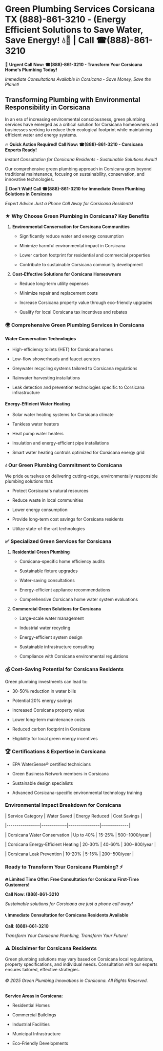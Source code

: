 # Green Plumbing Services Corsicana TX (888)-861-3210 - (Energy Efficient Solutions to Save Water, Save Energy! 💧🌿 | Call ☎(888)-861-3210

🚨 **Urgent Call Now: ☎(888)-861-3210 - Transform Your Corsicana Home's Plumbing Today!**
*Immediate Consultations Available in Corsicana - Save Money, Save the Planet!*

## Transforming Plumbing with Environmental Responsibility in Corsicana

In an era of increasing environmental consciousness, green plumbing services have emerged as a critical solution for Corsicana homeowners and businesses seeking to reduce their ecological footprint while maintaining efficient water and energy systems. 

🔥 **Quick Action Required! Call Now: ☎(888)-861-3210 - Corsicana Experts Ready!**
*Instant Consultation for Corsicana Residents - Sustainable Solutions Await!*

Our comprehensive green plumbing approach in Corsicana goes beyond traditional maintenance, focusing on sustainability, conservation, and innovative technologies.

🚨 **Don't Wait! Call ☎(888)-861-3210 for Immediate Green Plumbing Solutions in Corsicana**
*Expert Advice Just a Phone Call Away for Corsicana Residents!*

### ★ Why Choose Green Plumbing in Corsicana? Key Benefits

1. **Environmental Conservation for Corsicana Communities** 
   - Significantly reduce water and energy consumption
   - Minimize harmful environmental impact in Corsicana
   - Lower carbon footprint for residential and commercial properties
   - Contribute to sustainable Corsicana community development

2. **Cost-Effective Solutions for Corsicana Homeowners** 
   - Reduce long-term utility expenses
   - Minimize repair and replacement costs
   - Increase Corsicana property value through eco-friendly upgrades
   - Qualify for local Corsicana tax incentives and rebates

### 🌍 Comprehensive Green Plumbing Services in Corsicana

#### Water Conservation Technologies
- High-efficiency toilets (HET) for Corsicana homes
- Low-flow showerheads and faucet aerators
- Greywater recycling systems tailored to Corsicana regulations
- Rainwater harvesting installations
- Leak detection and prevention technologies specific to Corsicana infrastructure

#### Energy-Efficient Water Heating
- Solar water heating systems for Corsicana climate
- Tankless water heaters
- Heat pump water heaters
- Insulation and energy-efficient pipe installations
- Smart water heating controls optimized for Corsicana energy grid

### 💧 Our Green Plumbing Commitment to Corsicana

We pride ourselves on delivering cutting-edge, environmentally responsible plumbing solutions that:
- Protect Corsicana's natural resources
- Reduce waste in local communities
- Lower energy consumption
- Provide long-term cost savings for Corsicana residents
- Utilize state-of-the-art technologies

### ✅ Specialized Green Services for Corsicana

1. **Residential Green Plumbing**
   - Corsicana-specific home efficiency audits
   - Sustainable fixture upgrades
   - Water-saving consultations
   - Energy-efficient appliance recommendations
   - Comprehensive Corsicana home water system evaluations

2. **Commercial Green Solutions for Corsicana**
   - Large-scale water management
   - Industrial water recycling
   - Energy-efficient system design
   - Sustainable infrastructure consulting
   - Compliance with Corsicana environmental regulations

### 💰 Cost-Saving Potential for Corsicana Residents

Green plumbing investments can lead to:
- 30-50% reduction in water bills
- Potential 20% energy savings
- Increased Corsicana property value
- Lower long-term maintenance costs
- Reduced carbon footprint in Corsicana
- Eligibility for local green energy incentives

### 🏆 Certifications & Expertise in Corsicana

- EPA WaterSense® certified technicians
- Green Business Network members in Corsicana
- Sustainable design specialists
- Advanced Corsicana-specific environmental technology training

### Environmental Impact Breakdown for Corsicana

| Service Category | Water Saved | Energy Reduced | Cost Savings |
|-----------------|-------------|----------------|--------------|
| Corsicana Water Conservation | Up to 40% | 15-25% | $500-$1000/year |
| Corsicana Energy-Efficient Heating | 20-30% | 40-60% | $300-$800/year |
| Corsicana Leak Prevention | 10-20% | 5-15% | $200-$500/year |

### Ready to Transform Your Corsicana Plumbing? ⚡

**🔥 Limited Time Offer: Free Consultation for Corsicana First-Time Customers!**

**Call Now: (888)-861-3210**
*Sustainable solutions for Corsicana are just a phone call away!*

#### 📞 Immediate Consultation for Corsicana Residents Available

**Call: (888)-861-3210**
*Transform Your Corsicana Plumbing, Transform Your Future!*

### ⚠️ Disclaimer for Corsicana Residents

Green plumbing solutions may vary based on Corsicana local regulations, property specifications, and individual needs. Consultation with our experts ensures tailored, effective strategies.

###### © 2025 Green Plumbing Innovations in Corsicana. All Rights Reserved.

**Service Areas in Corsicana:** 
- Residential Homes
- Commercial Buildings
- Industrial Facilities
- Municipal Infrastructure
- Eco-Friendly Developments